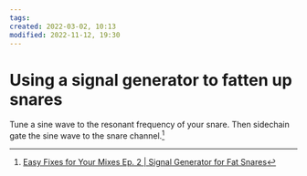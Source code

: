 ```yaml
---
tags: 
created: 2022-03-02, 10:13
modified: 2022-11-12, 19:30
---
```


# Using a signal generator to fatten up snares
Tune a sine wave to the resonant frequency of your snare. Then sidechain gate the sine wave to the snare channel.[^1]

[^1]: [Easy Fixes for Your Mixes Ep. 2 | Signal Generator for Fat Snares](https://www.youtube.com/watch?v=c9U98ysbUnA)